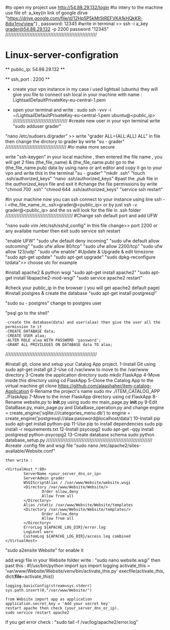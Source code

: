 #to open my project use http://54.88.29.132/login
#to intery to the machine use file of: a_key(in link of google dirve "https://drive.google.com/file/d/12Hp5P5kMtStREFVKA1kHQkKR-8dix1my/view") , password: 12345 
#write in terminal >> ssh -i a_key grader@54.88.29.132 -p 2200 password "12345"
/////////////////////////////////////////////////////////
# Linux-server-configration
** public_ip: 54.88.29.132 **

** ssh_port : 2200 **

* create your vpn instance in my case i used lightsail (ubuntu) they will give you file to connect ssh local in your machine with name : LightsailDefaultPrivateKey-eu-central-1.pem

* open your terminal and write : sudo ssh -vvv -i ~<path to file>/LightsailDefaultPrivateKey-eu-central-1.pem ubuntu@<public_ip>
//////////////////////////////////
#create new user
in your vpn terminal write "sudo adduser grader"

"nano /etc/sudoers.d/grader" >> write "grader ALL=(ALL:ALL) ALL" in file 
then change the dirctory to grader by wirte "su - grader"
//////////////////////////////////////
#to make more secure 

write "ssh-keygen" in your local machine , then entered the file name , you will get 2 files (the_file_name) & (the_file_name.pub)
go to the (the_file_name.pub) data by using nano or ant editor and copy it
go to your vpn and write this in the terminal
  "su - grader"
  "mkdir .ssh"
  "touch .ssh/authorized_keys"
  "nano .ssh/authorized_keys"
#past the *.pub* file in the *authorized_keys* file and exit it
#change the file permissions by write
  "chmod 700 .ssh"
  "chmod 644 .ssh/authorized_keys"
  "service ssh restart"

#in your machine now you can ssh connect to your instance using line ssh -i <the_file_name_in_.ssh>grader@<public_ip> or by just ssh -v grader@<public_ip> and the os will look for the file in .ssh folder
//////////////////////////////////////////
#Change ssh default port and add UFW

  "nano sudo vim /etc/ssh/sshd_config" in this file change>> port 2200 or any availabe number
  then exit sudo service ssh restart

  "enable UFW"
  "sudo ufw default deny incoming"
  "sudo ufw default allow outcoming"
  "sudo ufw allow 80/tcp"
  "sudo ufw allow 2200/tcp"
  "sudo ufw allow 123/udp"
  "sudo ufw enable"
#Update & Upgrade & edit timezone
  "sudo apt-get update"
  "sudo apt-get upgrade"
  "sudo dpkg-reconfigure tzdata">> choose utc for example

#install apache2 & python wsgi
  "sudo apt-get install apache2"
  "sudo apt-get install libapache2-mod-wsgi"
  "sudo service apache2 restart"
  
#check your public_ip in the browser ( you will get apache2 default page)
#install postgres & create the database
  "sudo apt-get install postgresql"

  "sudo su - postgres" change to postgres user

  "psql go to the shell"

    -create the database(data) and user(alaa) then give the user all the permission to it
    -CREATE DATABASE data;
    -CREATE USER alaa;
    -ALTER ROLE alaa WITH PASSWORD 'password';
    -GRANT ALL PRIVILEGES ON DATABASE data TO alaa;
/////////////////////////////////////////////////////////

#Install git, clone and setup your Catalog App project.
    1-Install Git using sudo apt-get install git
    2-Use cd /var/www to move to the /var/www directory
    3-Create the application directory sudo mkdir FlaskApp
    4-Move inside this directory using cd FlaskApp
    5-Clone the Catalog App to the virtual machine git clone https://github.com/alaashaher/item-catalog-Application
    6-Rename the project's name sudo mv ./ITEM_CATALOG_APP ./FlaskApp
    7-Move to the inner FlaskApp directory using cd FlaskApp
    8-Rename website.py to __init__.py using sudo mv main_page.py __init__.py
    9-Edit DataBase.py, main_page.py and DataBase_operation.py and change engine = create_engine('sqlite:///categories_menu.db') to engine = create_engine('postgresql://alaa:password@localhost/data')
    10-Install pip sudo apt-get install python-pip
    11-Use pip to install dependencies sudo pip install -r requirements.txt
    12-Install psycopg2 sudo apt-get -qqy install postgresql python-psycopg2
    13-Create database schema sudo python database_setup.py
//////////////////////////////////////////////////////////////////
#create .config file and wsgi file
  "sudo nano /etc/apache2/sites-available/Website.conf"

    then write :

    <VirtualHost *:80>
            ServerName <your_server_dns_or_ip>
            ServerAdmin grader
            WSGIScriptAlias / /var/www/Website/website.wsgi
            <Directory /var/www/Website/Website/>
                    Order allow,deny
                    Allow from all
            </Directory>
            Alias /static /var/www/Website/Website/templates
            <Directory /var/www/Website/Website/templates/>
                    Order allow,deny
                    Allow from all
            </Directory>
            ErrorLog ${APACHE_LOG_DIR}/error.log
            LogLevel warn
            CustomLog ${APACHE_LOG_DIR}/access.log combined
    </VirtualHost>

  "sudo a2ensite Website" for enable it

add wsgi file in your Website folder write : "sudo nano website.wsgi" then past this :
    #!/usr/bin/python
    import sys
    import logging
    activate_this = 'var/www/Website/Website/venv/bin/activate_this.py'
    execfile(activate_this, dict(__file__=activate_this))

    logging.basicConfig(stream=sys.stderr)
    sys.path.insert(0,"/var/www/Website/")

    from Website import app as application
    application.secret_key = 'Add your secret key'
    restart apache then check (your_server_dns_or_ip).
    sudo service restart apache2

if you get error check : "sudo tail -f /var/log/apache2/error.log"
